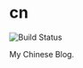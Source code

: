 # cn 
![Build Status](https://github.com/NoahDragon/cn/workflows/Node%20CI/badge.svg?branch=master)

My Chinese Blog.
